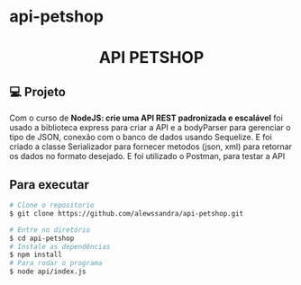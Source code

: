 # api-petshop

<h1 align="center">API PETSHOP </h1>

## 💻 Projeto 

Com o curso de **NodeJS: crie uma API REST padronizada e escalável** foi usado a biblioteca express
para criar a API e a bodyParser para gerenciar o tipo de JSON, conexão com o banco de dados 
usando Sequelize. E foi criado a classe Serializador para fornecer metodos (json, xml) para
retornar os dados no formato desejado. E foi utilizado o Postman, para testar a API


## Para executar

```bash
# Clone o repositorio
$ git clone https://github.com/alewssandra/api-petshop.git

# Entre no diretório
$ cd api-petshop
# Instale as dependências
$ npm install 
# Para rodar o programa
$ node api/index.js
```
